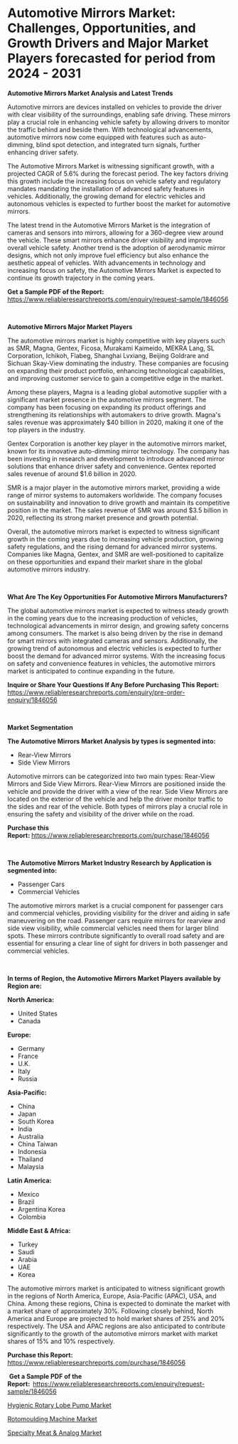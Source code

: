 <p><h1>Automotive Mirrors Market: Challenges, Opportunities, and Growth Drivers and Major Market Players forecasted for period from 2024 - 2031</h1></p><p><strong>Automotive Mirrors Market Analysis and Latest Trends</strong></p>
<p><p>Automotive mirrors are devices installed on vehicles to provide the driver with clear visibility of the surroundings, enabling safe driving. These mirrors play a crucial role in enhancing vehicle safety by allowing drivers to monitor the traffic behind and beside them. With technological advancements, automotive mirrors now come equipped with features such as auto-dimming, blind spot detection, and integrated turn signals, further enhancing driver safety.</p><p>The Automotive Mirrors Market is witnessing significant growth, with a projected CAGR of 5.6% during the forecast period. The key factors driving this growth include the increasing focus on vehicle safety and regulatory mandates mandating the installation of advanced safety features in vehicles. Additionally, the growing demand for electric vehicles and autonomous vehicles is expected to further boost the market for automotive mirrors.</p><p>The latest trend in the Automotive Mirrors Market is the integration of cameras and sensors into mirrors, allowing for a 360-degree view around the vehicle. These smart mirrors enhance driver visibility and improve overall vehicle safety. Another trend is the adoption of aerodynamic mirror designs, which not only improve fuel efficiency but also enhance the aesthetic appeal of vehicles. With advancements in technology and increasing focus on safety, the Automotive Mirrors Market is expected to continue its growth trajectory in the coming years.</p></p>
<p><strong>Get a Sample PDF of the Report:&nbsp;</strong> <a href="https://www.reliableresearchreports.com/enquiry/request-sample/1846056">https://www.reliableresearchreports.com/enquiry/request-sample/1846056</a></p>
<p>&nbsp;</p>
<p><strong>Automotive Mirrors Major Market Players</strong></p>
<p><p>The automotive mirrors market is highly competitive with key players such as SMR, Magna, Gentex, Ficosa, Murakami Kaimeido, MEKRA Lang, SL Corporation, Ichikoh, Flabeg, Shanghai Lvxiang, Beijing Goldrare and Sichuan Skay-View dominating the industry. These companies are focusing on expanding their product portfolio, enhancing technological capabilities, and improving customer service to gain a competitive edge in the market.</p><p>Among these players, Magna is a leading global automotive supplier with a significant market presence in the automotive mirrors segment. The company has been focusing on expanding its product offerings and strengthening its relationships with automakers to drive growth. Magna's sales revenue was approximately $40 billion in 2020, making it one of the top players in the industry.</p><p>Gentex Corporation is another key player in the automotive mirrors market, known for its innovative auto-dimming mirror technology. The company has been investing in research and development to introduce advanced mirror solutions that enhance driver safety and convenience. Gentex reported sales revenue of around $1.6 billion in 2020.</p><p>SMR is a major player in the automotive mirrors market, providing a wide range of mirror systems to automakers worldwide. The company focuses on sustainability and innovation to drive growth and maintain its competitive position in the market. The sales revenue of SMR was around $3.5 billion in 2020, reflecting its strong market presence and growth potential.</p><p>Overall, the automotive mirrors market is expected to witness significant growth in the coming years due to increasing vehicle production, growing safety regulations, and the rising demand for advanced mirror systems. Companies like Magna, Gentex, and SMR are well-positioned to capitalize on these opportunities and expand their market share in the global automotive mirrors industry.</p></p>
<p>&nbsp;</p>
<p><strong>What Are The Key Opportunities For Automotive Mirrors Manufacturers?</strong></p>
<p><p>The global automotive mirrors market is expected to witness steady growth in the coming years due to the increasing production of vehicles, technological advancements in mirror design, and growing safety concerns among consumers. The market is also being driven by the rise in demand for smart mirrors with integrated cameras and sensors. Additionally, the growing trend of autonomous and electric vehicles is expected to further boost the demand for advanced mirror systems. With the increasing focus on safety and convenience features in vehicles, the automotive mirrors market is anticipated to continue expanding in the future.</p></p>
<p><strong>Inquire or Share Your Questions If Any Before Purchasing This Report:</strong> <a href="https://www.reliableresearchreports.com/enquiry/pre-order-enquiry/1846056">https://www.reliableresearchreports.com/enquiry/pre-order-enquiry/1846056</a></p>
<p>&nbsp;</p>
<p><strong>Market Segmentation</strong></p>
<p><strong>The Automotive Mirrors Market Analysis by types is segmented into:</strong></p>
<p><ul><li>Rear-View Mirrors</li><li>Side View Mirrors</li></ul></p>
<p><p>Automotive mirrors can be categorized into two main types: Rear-View Mirrors and Side View Mirrors. Rear-View Mirrors are positioned inside the vehicle and provide the driver with a view of the rear. Side View Mirrors are located on the exterior of the vehicle and help the driver monitor traffic to the sides and rear of the vehicle. Both types of mirrors play a crucial role in ensuring the safety and visibility of the driver while on the road.</p></p>
<p><strong>Purchase this Report:&nbsp;</strong><a href="https://www.reliableresearchreports.com/purchase/1846056">https://www.reliableresearchreports.com/purchase/1846056</a></p>
<p>&nbsp;</p>
<p><strong>The Automotive Mirrors Market Industry Research by Application is segmented into:</strong></p>
<p><ul><li>Passenger Cars</li><li>Commercial Vehicles</li></ul></p>
<p><p>The automotive mirrors market is a crucial component for passenger cars and commercial vehicles, providing visibility for the driver and aiding in safe maneuvering on the road. Passenger cars require mirrors for rearview and side view visibility, while commercial vehicles need them for larger blind spots. These mirrors contribute significantly to overall road safety and are essential for ensuring a clear line of sight for drivers in both passenger and commercial vehicles.</p></p>
<p>&nbsp;</p>
<p><strong>In terms of Region, the Automotive Mirrors Market Players available by Region are:</strong></p>
<p>
    <p> <strong> North America: </strong>
        <ul>
            <li>United States</li>
            <li>Canada</li>
        </ul>
        </p> 
    <p> <strong> Europe: </strong>
        <ul>
            <li>Germany</li>
            <li>France</li>
            <li>U.K.</li>
            <li>Italy</li>
            <li>Russia</li>
        </ul>
        </p> 
    <p> <strong> Asia-Pacific: </strong>
        <ul>
            <li>China</li>
            <li>Japan</li>
            <li>South Korea</li>
            <li>India</li>
            <li>Australia</li>
            <li>China Taiwan</li>
            <li>Indonesia</li>
            <li>Thailand</li>
            <li>Malaysia</li>
        </ul>
        </p> 
    <p> <strong> Latin America: </strong>
        <ul>
            <li>Mexico</li>
            <li>Brazil</li>
            <li>Argentina Korea</li>
            <li>Colombia</li>
        </ul>
        </p> 
    <p> <strong> Middle East & Africa: </strong>
        <ul>
            <li>Turkey</li>
            <li>Saudi</li>
            <li>Arabia</li>
            <li>UAE</li>
            <li>Korea</li>
        </ul>
    </p>
    </p>
<p><p>The automotive mirrors market is anticipated to witness significant growth in the regions of North America, Europe, Asia-Pacific (APAC), USA, and China. Among these regions, China is expected to dominate the market with a market share of approximately 30%. Following closely behind, North America and Europe are projected to hold market shares of 25% and 20% respectively. The USA and APAC regions are also anticipated to contribute significantly to the growth of the automotive mirrors market with market shares of 15% and 10% respectively.</p></p>
<p><strong>Purchase this Report: </strong><a href="https://www.reliableresearchreports.com/purchase/1846056">https://www.reliableresearchreports.com/purchase/1846056</a></p>
<p>&nbsp;<strong>Get a Sample PDF of the Report:&nbsp;&nbsp;</strong><a href="https://www.reliableresearchreports.com/enquiry/request-sample/1846056">https://www.reliableresearchreports.com/enquiry/request-sample/1846056</a></p>
<p><strong></strong></p>
<p><p><a href="https://view.publitas.com/reportprime-1/global-hygienic-rotary-lobe-pump-market-size-and-market-trends-insights-and-projections-from-2023-to-2030/">Hygienic Rotary Lobe Pump Market</a></p><p><a href="https://view.publitas.com/reportprime-1/rotomoulding-machine-market-research-report-reveals-the-latest-trends-and-opportunities-of-this-market-for-period-from-2023-2030/">Rotomoulding Machine Market</a></p><p><a href="https://view.publitas.com/reportprime-1/specialty-meat-analog-market-size-focuses-on-market-dynamics-in-depth-analysis-and-future-projections-of-its-market-forecasted-for-period-from-2023-to-2030/">Specialty Meat & Analog Market</a></p></p>